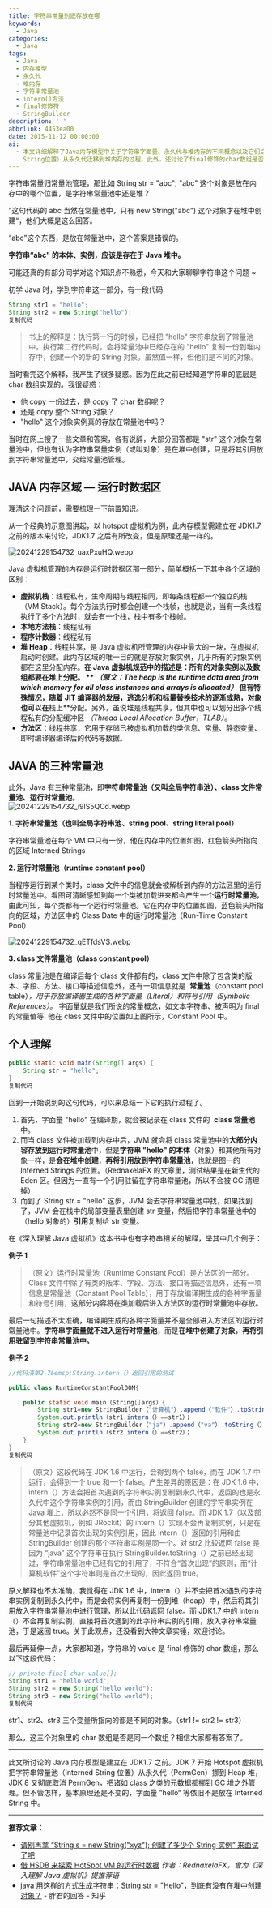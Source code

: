 ```yaml
---
title: 字符串常量到底存放在哪
keywords:
  - Java
categories:
  - Java
tags:
  - Java
  - 内存模型
  - 永久代
  - 堆内存
  - 字符串常量池
  - intern()方法
  - final修饰符
  - StringBuilder
description: ' '
abbrlink: 4453ea00
date: 2015-11-12 00:00:00
ai:
  - 本文详细解释了Java内存模型中关于字符串字面量、永久代与堆内存的不同概念以及它们之间的关系。文章阐述了JDK 1.6和JDK 1.7在处理字符串实例intern()方法时的不同行为，以及字符串常量池（Interned
    String位置）从永久代迁移到堆内存的过程。此外，还讨论了final修饰的char数组是否共享同一份数据的问题，并提供了相关链接以供进一步研究。最后，推荐了几篇深入探讨Java内存模型和字符串处理的文章。
---
```


字符串常量归常量池管理，那比如 String str = "abc"; "abc" 这个对象是放在内存中的哪个位置，是字符串常量池中还是堆？

”这句代码的 abc 当然在常量池中，只有 new String("abc") 这个对象才在堆中创建“，他们大概是这么回答。

“abc”这个东西，是放在常量池中，这个答案是错误的。

**字符串“abc" 的本体、实例，应该是存在于 Java 堆中。**

可能还真的有部分同学对这个知识点不熟悉，今天和大家聊聊字符串这个问题 ~

初学 Java 时，学到字符串这一部分，有一段代码

```java
String str1 = "hello";
String str2 = new String("hello");
复制代码
```

> 书上的解释是：执行第一行的时候，已经把 "hello" 字符串放到了常量池中，执行第二行代码时，会将常量池中已经存在的 "hello" 复制一份到堆内存中，创建一个的新的 String 对象。虽然值一样，但他们是不同的对象。

当时看完这个解释，我产生了很多疑惑。因为在此之前已经知道字符串的底层是 char 数组实现的。我很疑惑：

- 他 copy 一份过去，是 copy 了 char 数组呢？
- 还是 copy 整个 String 对象？
- "hello" 这个对象实例真的存放在常量池中吗？

当时在网上搜了一些文章和答案，各有说辞，大部分回答都是 "str" 这个对象在常量池中，但也有认为字符串常量实例（或叫对象）是在堆中创建，只是将其引用放到字符串常量池中，交给常量池管理。

## JAVA 内存区域 — 运行时数据区

理清这个问题前，需要梳理一下前置知识。

从一个经典的示意图讲起，以 hotspot 虚拟机为例，此内存模型需建立在 JDK1.7 之前的版本来讨论，JDK1.7 之后有所改变，但是原理还是一样的。

![20241229154732_uaxPxuHQ.webp](https://blog-1258270892.cos.ap-chengdu.myqcloud.com/source/image/20241229154732_uaxPxuHQ.webp)

Java 虚拟机管理的内存是运行时数据区那一部分，简单概括一下其中各个区域的区别：

- **虚拟机栈**：线程私有，生命周期与线程相同，即每条线程都一个独立的栈（VM Stack）。每个方法执行时都会创建一个栈帧，也就是说，当有一条线程执行了多个方法时，就会有一个栈，栈中有多个栈帧。
- **本地方法栈**：线程私有
- **程序计数器**：线程私有
- **堆 Heap**：线程共享，是 Java 虚拟机所管理的内存中最大的一块，在虚拟机启动时创建。此内存区域的唯一目的就是存放对象实例，几乎所有的对象实例都在这里分配内存。**在 Java 虚拟机规范中的描述是：所有的对象实例以及数组都要在堆上分配。 ** *（原文：The heap is the runtime data area from which memory for all class instances and arrays is allocated）* 但有特殊情况，随着 JIT 编译器的发展，逃逸分析和标量替换技术的逐渐成熟，对象也可以在**栈上**分配。另外，虽说堆是线程共享，但其中也可以划分出多个线程私有的分配缓冲区 _（Thread Local Allocation Buffer，TLAB）_。
- **方法区**：线程共享，它用于存储已被虚拟机加载的类信息、常量、静态变量、即时编译器编译后的代码等数据。

## JAVA 的三种常量池

此外，Java 有三种常量池，即**字符串常量池（又叫全局字符串池）、class 文件常量池、运行时常量池**。  
![20241229154732_i9lS5QCd.webp](https://blog-1258270892.cos.ap-chengdu.myqcloud.com/source/image/20241229154732_i9lS5QCd.webp)

**1. 字符串常量池（也叫全局字符串池、string pool、string literal pool）**

字符串常量池在每个 VM 中只有一份，他在内存中的位置如图，红色箭头所指向的区域 Interned Strings

**2. 运行时常量池（runtime constant pool）**

当程序运行到某个类时，class 文件中的信息就会被解析到内存的方法区里的运行时常量池中。看图可清晰感知到每一个类被加载进来都会产生一个**运行时常量池**，由此可知，每个类都有一个运行时常量池。它在内存中的位置如图，蓝色箭头所指向的区域，方法区中的 Class Date 中的运行时常量池（Run-Time Constant Pool）

![20241229154732_qETfdsVS.webp](https://blog-1258270892.cos.ap-chengdu.myqcloud.com/source/image/20241229154732_qETfdsVS.webp)

**3. class 文件常量池（class constant pool）**

class 常量池是在编译后每个 class 文件都有的，class 文件中除了包含类的版本、字段、方法、接口等描述信息外，还有一项信息就是  **常量池**（constant pool table）_，用于存放编译器生成的各种字面量（Literal）和符号引用（Symbolic References）。_ 字面量就是我们所说的常量概念，如文本字符串、被声明为 final 的常量值等. 他在 class 文件中的位置如上图所示，Constant Pool 中。

## 个人理解

```java
public static void main(String[] args) {
	String str = "hello";
}
复制代码
```

回到一开始说到的这句代码，可以来总结一下它的执行过程了。

1. 首先，字面量 "hello" 在编译期，就会被记录在 class 文件的  **class 常量池**中。
2. 而当 class 文件被加载到内存中后，JVM 就会将 class 常量池中的**大部分内容存放到运行时常量池**中，但是**字符串 "hello" 的本体**（对象）和其他所有对象一样，是**会在堆中创建**，**再将引用放到字符串常量池**，也就是图一的 Interned Strings 的位置。（RednaxelaFX 的文章里，测试结果是在新生代的 Eden 区。但因为一直有一个引用驻留在字符串常量池，所以不会被 GC 清理掉）
3. 而到了 String str = "hello" 这步，JVM 会去字符串常量池中找，如果找到了，JVM 会在栈中的局部变量表里创建 str 变量，然后把字符串常量池中的（hello 对象的）**引用**复制给 str 变量。

在《深入理解 Java 虚拟机》这本书中也有字符串相关的解释，举其中几个例子：

**例子 1**

> （原文）运行时常量池（Runtime Constant Pool）是方法区的一部分。Class 文件中除了有类的版本、字段、方法、接口等描述信息外，还有一项信息是常量池（Constant Pool Table），用于存放编译期生成的各种字面量和符号引用，**这部分内容将在类加载后进入方法区的运行时常量池中存放。**

最后一句描述不太准确，编译期生成的各种字面量并不是全部进入方法区的运行时常量池中。**字符串字面量就不进入运行时常量池**，而是**在堆中创建了对象**，**再将引用驻留到字符串常量池中。**

**例子 2**

```java
//代码清单2-7&emsp;String.intern（）返回引用的测试

public class RuntimeConstantPoolOOM{

	public static void main（String[]args）{
		String str1=new StringBuilder（"计算机"）.append（"软件"）.toString（）；
		System.out.println（str1.intern（）==str1）；
		String str2=new StringBuilder（"ja"）.append（"va"）.toString（）；
		System.out.println（str2.intern（）==str2）；
	}
}
复制代码
```

> （原文）这段代码在 JDK 1.6 中运行，会得到两个 false，而在 JDK 1.7 中运行，会得到一个 true 和一个 false。产生差异的原因是：在 JDK 1.6 中，intern（）方法会把首次遇到的字符串实例复制到永久代中，返回的也是永久代中这个字符串实例的引用，而由 StringBuilder 创建的字符串实例在 Java 堆上，所以必然不是同一个引用，将返回 false。而 JDK 1.7（以及部分其他虚拟机，例如 JRockit）的 intern（）实现不会再复制实例，只是在常量池中记录首次出现的实例引用，因此 intern（）返回的引用和由 StringBuilder 创建的那个字符串实例是同一个。对 str2 比较返回 false 是因为 “java” 这个字符串在执行 StringBuilder.toString（）之前已经出现过，字符串常量池中已经有它的引用了，不符合“首次出现”的原则，而“计算机软件”这个字符串则是首次出现的，因此返回 true。

原文解释也不太准确，我觉得在 JDK 1.6 中，intern（）并不会把首次遇到的字符串实例复制到永久代中，而是会将实例再复制一份到堆（heap）中，然后将其引用放入字符串常量池中进行管理，所以此代码返回 false。而 JDK1.7 中的 intern（）不会再复制实例，直接将首次遇到的此字符串实例的引用，放入字符串常量池，于是返回 true。关于此观点，还没看到大神文章实锤，欢迎讨论。

最后再延伸一点，大家都知道，字符串的 value 是 final 修饰的 char 数组，那么以下这段代码：

```java
// private final char value[];
String str1 = "hello world";
String str2 = new String("hello world");
String str3 = new String("hello world");
复制代码
```

str1、str2、str3 三个变量所指向的都是不同的对象。（str1 != str2 != str3）

那么，这三个对象里的 char 数组是否是同一个数组？相信大家都有答案了。

---

此文所讨论的 Java 内存模型是建立在 JDK1.7 之前。JDK 7 开始 Hotspot 虚拟机把字符串常量池（Interned String 位置）从永久代（PermGen）挪到 Heap 堆，JDK 8 又彻底取消 PermGen，把诸如 class 之类的元数据都挪到 GC 堆之外管理。但不管怎样，基本原理还是不变的，字面量 ”hello“ 等依旧不是放在 Interned String 中。

---

**推荐文章：**

- [请别再拿 “String s = new String("xyz"); 创建了多少个 String 实例” 来面试了吧](https://link.juejin.im/?target=https%3A%2F%2Frednaxelafx.iteye.com%2Fblog%2F774673)
- [借 HSDB 来探索 HotSpot VM 的运行时数据](https://link.juejin.im/?target=https%3A%2F%2Frednaxelafx.iteye.com%2Fblog%2F1847971) *作者：RednaxelaFX，曾为《深入理解 Java 虚拟机》提推荐语*
- [java 用这样的方式生成字符串：String str = "Hello"，到底有没有在堆中创建对象？](https://link.juejin.im/?target=https%3A%2F%2Fwww.zhihu.com%2Fquestion%2F29884421%2Fanswer%2F113785601) - 胖君的回答 - 知乎
